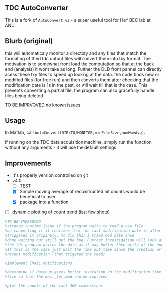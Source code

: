 TDC AutoConverter
--------------------------------------------------------------------------------

This is a fork of `AutoConvert v2` - a super useful tool for He\* BEC lab at ANU.

## Blurb (original)

 this will automaticaly monitor a directory and any files that match the 
formating of thed tdc output files will convert them into txy format.
The motivation is to somewhat front load the computation so that at the back end
 (analysis) it wont take as long. Further the DLD front pannel can directly
acess these txy files to speed up looking at the data. 
the code finds new or modified files (for free run) and then converts them
after checking that the modification date is 1s in the past, or will wait
till that is the case. This prevents converting a partial file.
the program can also gracefully handle files being deleted

TO BE IMPRVOVED
no known issues

## Usage
In Matlab, call `AutoConvert(DIR/TO/MONITOR,minFileSize,numMovAvg)`. 

If running on the TDC data acquisition machine, simply run the function without any arguments - it will use the default settings. 
 
## Improvements
- It's properly version controlled on git
- v4.0
    - [ ] TEST
    - [x] Simple moving average of reconstructed hit counts would be beneficial to user 
    - [x] package into a function
- [ ] dynamic plotting of count trend (last few shots)

``` matlab
%TO BE IMPRVOVED
%strange runtime issue if the program waits to read a new file
%on converting it it realizes that the last modification date is after what
%triggered it originaly, to fix this i tried mod date once
%done waiting but still get the bug. Further investigation will look at how
%the tdc program writes the data as it may buffer then write at the end.
%If this is the case just wait the time out time since the creation or
%recent modification (that trigered the read).

%implement EMAIL notifications

%determine if datenum gives better resolution on the modification time of a
%file so that the wait_for_mod can be improved

%plot the counts of the last 300 conversions
```
